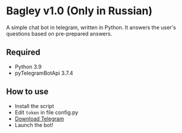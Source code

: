 # Bagley v1.0 (Only in Russian)
A simple chat bot in telegram, written in Python. It answers the user's questions based on pre-prepared answers.

## Required
* Python 3.9
* pyTelegramBotApi 3.7.4

## How to use
* Install the script
* Edit `token` in file config.py 
* [Download Telegram](https://desktop.telegram.org/)
* Launch the bot!
